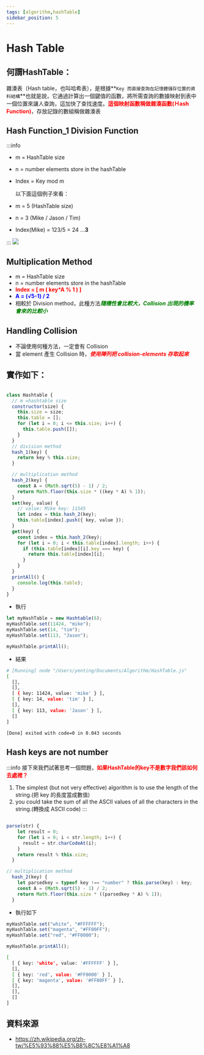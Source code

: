 ```yaml
---
tags: [algorithm,hashTable]
sidebar_position: 5
---
```



# Hash Table

## 何謂HashTable：

雜湊表（Hash table，也叫哈希表），是根據**`Key 而直接查詢在記憶體儲存位置的資料結構`**也就是說，它通過計算出一個鍵值的函數，將所需查詢的數據映射到表中一個位置來讓人查詢，這加快了查找速度。<font color="red">**這個映射函數稱做雜湊函數(Ｈash Function)**</font>，存放記錄的數組稱做雜湊表

## Hash Function_1 Division Function

:::info

- m = HashTable size
- n = number elements store in the hashTable
- Index = Key mod m
  
  以下面這個例子來看：
- m = 5 (HashTable size)
- n = 3 (Mike / Jason / Tim)
- Index(Mike) = 123/5 = 24 ...**3**

  
:::
  ![](https://i.imgur.com/ohsmUEW.png)

## Multiplication Method

- m = HashTable size
- n = number elements store in the hashTable
- **<font color ="red">Index = [ m ( key*A % 1 ) ]</font>**
- **<font color="blue">A = (√5-1) / 2 </font>**
- 相較於 Division method，此種方法<font color="green">**_隨機性會比較大，Collision 出現的機率會來的比較小_**</font>

## Handling Collision

- 不論使用何種方法，一定會有 Collision
- 當 element 產生 Collision 時，<font color="red">**_使用陣列把 collision-elements 存取起來_**</font>

## 實作如下：


```js title="Build hashTable" showLineNumbers

class Hashtable {
  // m =hashtable size
  constructor(size) {
    this.size = size;
    this.table = [];
    for (let i = 0; i <= this.size; i++) {
      this.table.push([]);
    }
  }
  // division method
  hash_1(key) {
    return key % this.size;
  }

  // multiplication method
  hash_2(key) {
    const A = (Math.sqrt(5) - 1) / 2;
    return Math.floor(this.size * ((key * A) % 1));
  }
  set(key, value) {
    // value: Mike key: 11545
    let index = this.hash_2(key);
    this.table[index].push({ key, value });
  }
  get(key) {
    const index = this.hash_2(key);
    for (let i = 0; i < this.table[index].length; i++) {
      if (this.table[index][i].key === key) {
        return this.table[index][i];
      }
    }
  }
  printAll() {
    console.log(this.table);
  }
}
```

- 執行

```js  showLineNumbers
let myHashTable = new Hashtable(6);
myHashTable.set(11424, "mike");
myHashTable.set(14, "tim");
myHashTable.set(113, "Jason");

myHashTable.printAll();
```

- 結果

```bash title="[Running] node / Users / yenting / Documents / Algorithm / HashTable.js" showLineNumbers
# [Running] node "/Users/yenting/Documents/Algorithm/HashTable.js"
[
  [],
  [],
  [ { key: 11424, value: 'mike' } ],
  [ { key: 14, value: 'tim' } ],
  [],
  [ { key: 113, value: 'Jason' } ],
  []
]

[Done] exited with code=0 in 0.043 seconds
```

## Hash keys are not number
:::info
接下來我們試著思考一個問題，<font color="red">**如果HashTable的key不是數字我們該如何去處裡？**</font>

1. The simplest (but not very effective) algorithm is to use the length of the string.(把 key 的長度當成數值)
2. you could take the sum of all the ASCII values of all the characters in the string.(轉換成 ASCII code)
:::
<!-- - build parse function -->

```js title="build parse function" showLineNumbers

parse(str) {
    let result = 0;
    for (let i = 0; i < str.length; i++) {
      result = str.charCodeAt(i);
    }
    return result % this.size;
  }
```

<!-- - refactor hash_2 -->

```js title="refactor hash_2" showLineNumbers
// multiplication method
  hash_2(key) {
    let parsedkey = typeof key !== "number" ? this.parse(key) : key;
    const A = (Math.sqrt(5) - 1) / 2;
    return Math.floor(this.size * ((parsedkey * A) % 1));
  }
```

- 執行如下

```js showLineNumbers
myHashTable.set("white", "#FFFFFF");
myHashTable.set("magenta", "#FF00FF");
myHashTable.set("red", "#FF0000");

myHashTable.printAll();
```

```bash showLineNumbers
[
  [ { key: 'white', value: '#FFFFFF' } ],
  [],
  [ { key: 'red', value: '#FF0000' } ],
  [ { key: 'magenta', value: '#FF00FF' } ],
  [],
  [],
  []
]
```

## 資料來源

- https://zh.wikipedia.org/zh-tw/%E5%93%88%E5%B8%8C%E8%A1%A8